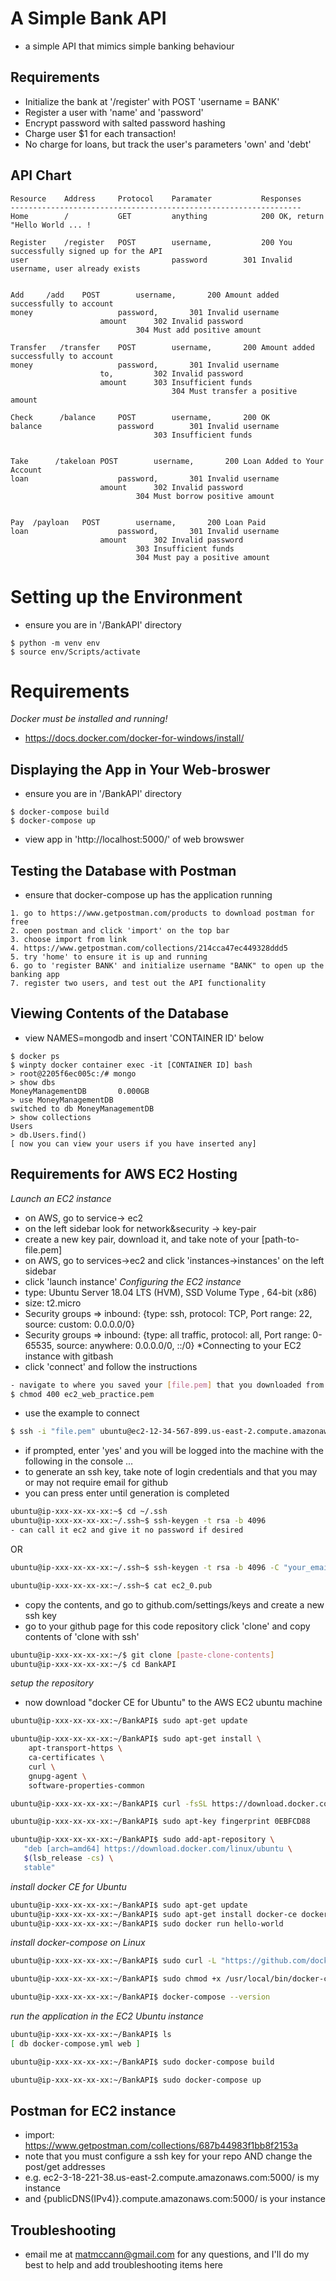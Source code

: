 # A Simple Bank API
- a simple API that mimics simple banking behaviour


## Requirements
- Initialize the bank at '/register' with POST 'username = BANK'
- Register a user with 'name' and 'password'
- Encrypt password with salted password hashing
- Charge user $1 for each transaction!
- No charge for loans, but track the user's parameters 'own' and 'debt'


## API Chart
```console
Resource    Address     Protocol    Paramater       	Responses
-----------------------------------------------------------------
Home        /           GET         anything        	200 OK, return "Hello World ... !

Register    /register   POST        username,       	200 You successfully signed up for the API
user                                password		301 Invalid username, user already exists


Add	    /add	POST 	    username,		200 Amount added successfully to account
money				    password,		301 Invalid username
				    amount		302 Invalid password
							304 Must add positive amount

Transfer   /transfer	POST        username,		200 Amount added successfully to account
money				    password,		301 Invalid username
				    to,			302 Invalid password
				    amount		303 Insufficient funds
				    		        304 Must transfer a positive amount

Check	   /balance 	POST	    username,		200 OK
balance				    password		301 Invalid username
				    			303 Insufficient funds


Take	  /takeloan	POST        username,		200 Loan Added to Your Account
loan				    password,		301 Invalid username
				    amount		302 Invalid password
							304 Must borrow positive amount


Pay	 /payloan	POST	    username,		200 Loan Paid
loan				    password,		301 Invalid username
				    amount		302 Invalid password
							303 Insufficient funds
							304 Must pay a positive amount			
```

# Setting up the Environment
- ensure you are in '/BankAPI' directory
```console
$ python -m venv env
$ source env/Scripts/activate
```

# Requirements
*Docker must be installed and running!*
- https://docs.docker.com/docker-for-windows/install/


## Displaying the App in Your Web-broswer
- ensure you are in '/BankAPI' directory
```console
$ docker-compose build
$ docker-compose up
```
- view app in 'http://localhost:5000/' of web browswer


## Testing the Database with Postman
- ensure that docker-compose up has the application running
```console
1. go to https://www.getpostman.com/products to download postman for free
2. open postman and click 'import' on the top bar
3. choose import from link
4. https://www.getpostman.com/collections/214cca47ec449328ddd5
5. try 'home' to ensure it is up and running
6. go to 'register BANK' and initialize username "BANK" to open up the banking app
7. register two users, and test out the API functionality
```


## Viewing Contents of the Database
- view NAMES=mongodb and insert 'CONTAINER ID' below
```console
$ docker ps
$ winpty docker container exec -it [CONTAINER ID] bash
> root@2205f6ec005c:/# mongo
> show dbs
MoneyManagementDB       0.000GB
> use MoneyManagementDB
switched to db MoneyManagementDB
> show collections
Users
> db.Users.find()
[ now you can view your users if you have inserted any]
```


## Requirements for AWS EC2 Hosting
*Launch an EC2 instance* 
- on AWS, go to service-> ec2
- on the left sidebar look for network&security -> key-pair
- create a new key pair, download it, and take note of your [path-to-file.pem]
- on AWS, go to services->ec2 and click 'instances->instances' on the left sidebar
- click 'launch instance'
*Configuring the EC2 instance*
- type: Ubuntu Server 18.04 LTS (HVM), SSD Volume Type , 64-bit (x86)
- size: t2.micro 
- Security groups => inbound: {type: ssh, protocol: TCP, Port range: 22, source: custom: 0.0.0.0/0}
- Security groups => inbound: {type: all traffic, protocol: all, Port range: 0-65535, source: anywhere: 0.0.0.0/0, ::/0}
*Connecting to your EC2 instance with gitbash
- click 'connect' and follow the instructions

```bash
- navigate to where you saved your [file.pem] that you downloaded from AWS key-pair
$ chmod 400 ec2_web_practice.pem
```
- use the example to connect
```bash
$ ssh -i "file.pem" ubuntu@ec2-12-34-567-899.us-east-2.compute.amazonaws.com
```
- if prompted, enter 'yes' and you will be logged into the machine with the following in the console ...
- to generate an ssh key, take note of login credentials and that you may or may not require email for github
- you can press enter until generation is completed
```bash
ubuntu@ip-xxx-xx-xx-xx:~$ cd ~/.ssh
ubuntu@ip-xxx-xx-xx-xx:~/.ssh~$ ssh-keygen -t rsa -b 4096
- can call it ec2 and give it no password if desired
```
OR 
```bash
ubuntu@ip-xxx-xx-xx-xx:~/.ssh~$ ssh-keygen -t rsa -b 4096 -C "your_email@gmail.com"

ubuntu@ip-xxx-xx-xx-xx:~/.ssh~$ cat ec2_0.pub
```
- copy the contents, and go to github.com/settings/keys and create a new ssh key
- go to your github page for this code repository click 'clone' and copy contents of 'clone with ssh'
```bash
ubuntu@ip-xxx-xx-xx-xx:~/$ git clone [paste-clone-contents]
ubuntu@ip-xxx-xx-xx-xx:~/$ cd BankAPI
```

*setup the repository*
- now download "docker CE for Ubuntu" to the AWS EC2 ubuntu machine
```bash
ubuntu@ip-xxx-xx-xx-xx:~/BankAPI$ sudo apt-get update

ubuntu@ip-xxx-xx-xx-xx:~/BankAPI$ sudo apt-get install \
    apt-transport-https \
    ca-certificates \
    curl \
    gnupg-agent \
    software-properties-common

ubuntu@ip-xxx-xx-xx-xx:~/BankAPI$ curl -fsSL https://download.docker.com/linux/ubuntu/gpg | sudo apt-key add -

ubuntu@ip-xxx-xx-xx-xx:~/BankAPI$ sudo apt-key fingerprint 0EBFCD88

ubuntu@ip-xxx-xx-xx-xx:~/BankAPI$ sudo add-apt-repository \
   "deb [arch=amd64] https://download.docker.com/linux/ubuntu \
   $(lsb_release -cs) \
   stable"
```

*install docker CE for Ubuntu*
```bash
ubuntu@ip-xxx-xx-xx-xx:~/BankAPI$ sudo apt-get update
ubuntu@ip-xxx-xx-xx-xx:~/BankAPI$ sudo apt-get install docker-ce docker-ce-cli containerd.io
ubuntu@ip-xxx-xx-xx-xx:~/BankAPI$ sudo docker run hello-world
```

*install docker-compose on Linux*
```bash
ubuntu@ip-xxx-xx-xx-xx:~/BankAPI$ sudo curl -L "https://github.com/docker/compose/releases/download/1.24.0/docker-compose-$(uname -s)-$(uname -m)" -o /usr/local/bin/docker-compose

ubuntu@ip-xxx-xx-xx-xx:~/BankAPI$ sudo chmod +x /usr/local/bin/docker-compose

ubuntu@ip-xxx-xx-xx-xx:~/BankAPI$ docker-compose --version
```

*run the application in the EC2 Ubuntu instance*
```bash
ubuntu@ip-xxx-xx-xx-xx:~/BankAPI$ ls
[ db docker-compose.yml web ]

ubuntu@ip-xxx-xx-xx-xx:~/BankAPI$ sudo docker-compose build

ubuntu@ip-xxx-xx-xx-xx:~/BankAPI$ sudo docker-compose up
```

## Postman for EC2 instance
- import: https://www.getpostman.com/collections/687b44983f1bb8f2153a
- note that you must configure a ssh key for your repo AND change the post/get addresses
- e.g. ec2-3-18-221-38.us-east-2.compute.amazonaws.com:5000/ is my instance
- and {publicDNS(IPv4)}.compute.amazonaws.com:5000/ is your instance

## Troubleshooting
- email me at matmccann@gmail.com for any questions, and I'll do my best to help and add troubleshooting items here
